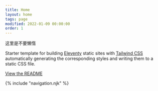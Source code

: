 ```yaml
---
title: Home
layout: home
tags: page
modified: 2022-01-09 00:00:00
order: 1
---
```


<div class="container absolute w-1330 h-223 text-6xl">
	这里是不要懒惰
</div> 

<div class="container max-w-lg mx-auto text-xl text-center">
	<p>Starter template for building <a href="https://www.11ty.dev/" target="_blank">Eleventy</a> static sites with <a href="https://tailwindcss.com/" target="_blank">Tailwind CSS</a> automatically generating the corresponding styles and writing them to a static CSS file.</p>
	<p class="pt-3"><a href="https://github.com/jeremydaly/eleventy-tailwind-template#readme" class="text-2xl text-transparent bg-clip-text bg-gradient-to-r from-indigo-500 via-purple-500 to-pink-500">View the README</a></p>
</div>

{% include "navigation.njk" %}

